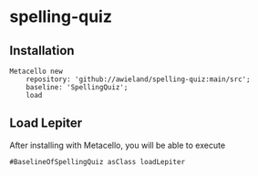 # spelling-quiz
## Installation

```st
Metacello new
	repository: 'github://awieland/spelling-quiz:main/src';
	baseline: 'SpellingQuiz';
	load
```

## Load Lepiter

After installing with Metacello, you will be able to execute

```
#BaselineOfSpellingQuiz asClass loadLepiter
```
